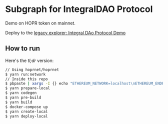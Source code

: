 # Subgraph for IntegralDAO Protocol
Demo on HOPR token on mainnet.

Deploy to the [legacy explorer: Integral DAo Protocol Demo](https://thegraph.com/hosted-service/subgraph/qyuqianchen/integral-dao-protocol-demo?query=Example%20Get%20Integral)

## How to run

Here's the _tl;dr_ version:

```bash
// Using hoprnet/hoprnet
$ yarn run:network
// Inside this repo
$ pbpaste | xargs -I {} echo "ETHEREUM_NETWORK=localhost\nETHEREUM_ENDPOINT={}" > .env
$ yarn prepare-local
$ yarn codegen
$ yarn pre-build
$ yarn build
$ docker-compose up
$ yarn create-local
$ yarn deploy-local
```